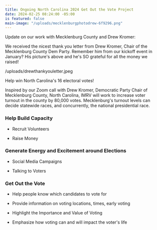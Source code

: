 ```yaml
---
title: Ongoing North Carolina 2024 Get Out the Vote Project
date: 2024-02-25 08:24:00 -05:00
is featured: false
main-image: "/uploads/mecklenburgphotodrew-6f9296.png"
---
```


Update on our work with Mecklenburg County and Drew Kromer:

We received the nicest thank you letter from Drew Kromer, Chair of the Mecklenburg County Dem Party. Remember him from our kickoff event in January? His picture's above and he's SO grateful for all the money we raised! 

/uploads/drewthankyouletter.jpeg

Help win North Carolina's 16 electoral votes!

Inspired by our Zoom call with Drew Kromer, Democratic Party Chair of Mecklenburg County, North Carolina, IMRV will work to increase voter turnout in the county by 80,000 votes.  Mecklenburg's turnout levels can decide statewide races, and concurrently, the national presidential race.

### Help Build Capacity

* Recruit Volunteers

* Raise Money

### Generate Energy and Excitement around Elections

* Social Media Campaigns

* Talking to Voters

### Get Out the Vote

* Help people know which candidates to vote for

* Provide information on voting locations, times, early voting

* Highlight the Importance and Value of Voting

* Emphasize how voting can and will impact the voter's life